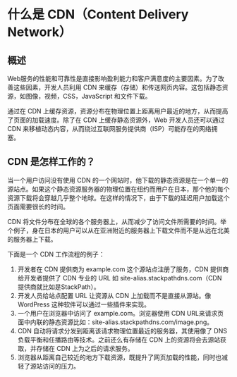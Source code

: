 # 什么是 CDN（Content Delivery Network）

## 概述

Web服务的性能和可靠性是直接影响盈利能力和客户满意度的主要因素。为了改善这些因素，开发人员利用 CDN 来缓存（存储）和传送网页内容。这包括静态资源，如图像，视频，CSS，JavaScript 和文件下载。

通过在 CDN 上缓存资源，资源分布在物理位置上距离用户最近的地方，从而提高了页面的加载速度。除了在 CDN 上缓存静态资源外，Web 开发人员还可以通过 CDN 来移植动态内容，从而绕过互联网服务提供商（ISP）可能存在的网络拥塞。

## CDN 是怎样工作的？

当一个用户访问没有使用 CDN 的一个网站时，他下载的静态资源是在一个单一的源站点。如果这个静态资源服务器的物理位置在纽约而用户在日本，那个他的每个资源下载将会穿越几乎整个地球。在这样的情况下，由于下载的延迟用户加载这个页面需要很长的时间。

CDN 将文件分布在全球的各个服务器上，从而减少了访问文件所需要的时间。举个例子，身在日本的用户可以从在亚洲附近的服务器上下载文件而不是从远在北美的服务器上下载。

下面是一个 CDN 工作流程的例子：

1. 开发者在 CDN 提供商为 example.com 这个源站点注册了服务，CDN 提供商给开发者提供了 CDN 专业的 URL 如 site-alias.stackpathdns.com（CDN 提供商就比如是StackPath）。
2. 开发人员给站点配置 URL 让资源从 CDN 上加载而不是直接从源站。像 WordPress 这种软件可以通过一些插件来实现。
3. 一个用户在浏览器中访问了 example.com。浏览器使用 CDN URL来请求页面中内联的静态资源比如：site-alias.stackpathdns.com/image.png。
4. CDN 自动将请求分发到距离该请求物理位置最近的服务器，其使用像了 DNS 负载平衡和任播路由等技术。之前还么有存储在 CDN 上的资源将会去源站获取，并存储在 CDN 上为之后的请求服务。
5. 浏览器从距离自己较近的地方下载资源，既提升了网页加载的性能，同时也减轻了源站访问的压力。







